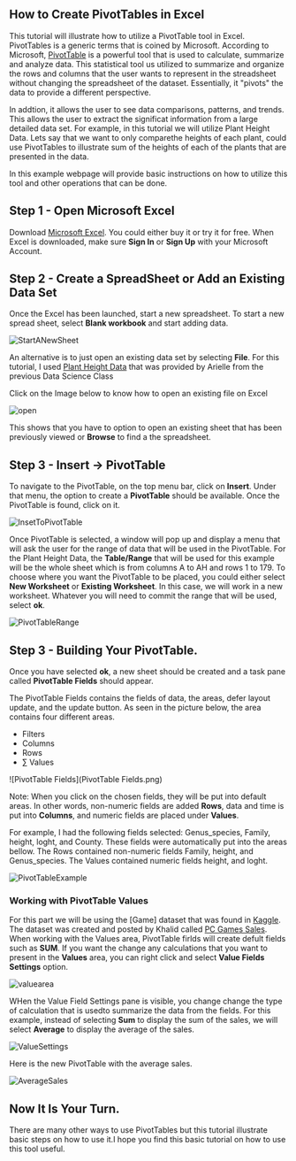 ## How to Create PivotTables in Excel

This tutorial will illustrate how to utilize a PivotTable tool in Excel. PivotTables is a generic terms that is coined by Microsoft. According to Microsoft, [PivotTable](https://support.microsoft.com/en-us/office/create-a-pivottable-to-analyze-worksheet-data-a9a84538-bfe9-40a9-a8e9-f99134456576) is a powerful tool that is used to calculate, summarize and analyze data. This statistical tool us utilized to summarize and organize the rows and columns that the user wants to represent in the streadsheet without changing the spreadsheet of the dataset. Essentially, it "pivots" the data to provide a different perspective.

In addtion, it allows the user to see data comparisons, patterns, and trends. This allows the user to extract the significat information from a large detailed data set. For example, in this tutorial we will utilize Plant Height Data. Lets say that we want to only comparethe heights of each plant, could use PivotTables to illustrate sum of the heights of each of the plants that are presented in the data. 

In this example webpage will provide basic instructions on how to utilize this tool and other operations that can be done.


## Step 1 - Open Microsoft Excel
Download [Microsoft Excel](https://www.microsoft.com/en-us/microsoft-365/excel). You could either buy it or try it for free. When Excel is downloaded, make sure **Sign In** or **Sign Up** with your Microsoft Account. 


## Step 2 - Create a SpreadSheet or Add an Existing Data Set
Once the Excel has been launched, start a new spreadsheet. To start a new spread sheet, select **Blank workbook** and start adding data.

![StartANewSheet](StartANewSheet.png)

An alternative is to just open an existing data set by selecting **File**. For this tutorial, I used [Plant Height Data](https://github.com/mlmarteja/Excel-Homework/blob/91b422a0b3023786847a292e1e368ff3746410d2/Plant%20Height%20Data%20-%20Data.csv) that was provided by Arielle from the previous Data Science Class

Click on the Image below to know how to open an existing file on Excel

![open](open.png)

This shows that you have to option to open an existing sheet that has been previously viewed or **Browse** to find a the spreadsheet.

## Step 3 - Insert -> PivotTable
To navigate to the PivotTable, on the top menu bar, click on **Insert**. Under that menu, the option to create a **PivotTable** should be available. Once the PivotTable is found, click on it.

![InsetToPivotTable](InsetToPivotTable.png)


Once PivotTable is selected, a window will pop up and display a menu that will ask the user for the range of data that will be used in the PivotTable. For the Plant Height Data, the **Table/Range** that will be used for this example will be the whole sheet which is from columns A to AH and rows 1 to 179. To choose where you want the PivotTable to be placed, you could either select **New Worksheet** or **Existing Worksheet**. In this case, we will work in a new worksheet. Whatever you will need to commit the range that will be used, select **ok**.

![PivotTableRange](PivotTableRange.png)


## Step 3 - Building Your PivotTable.
Once you have selected **ok**, a new sheet should be created and a task pane called **PivotTable Fields** should appear.

The PivotTable Fields contains the fields of data, the areas, defer layout update, and the update button. As seen in the picture below, the area contains four different areas.
- Filters
- Columns
- Rows
- ∑ Values

![PivotTable Fields](PivotTable Fields.png)

Note: When you click on the chosen fields, they will be put into default areas. In other words, non-numeric fields are added **Rows**, data and time is put into **Columns**, and numeric fields are placed under **Values**.

For example, I had the following fields selected: Genus_species, Family, height, loght, and County. These fields were automatically put into the areas bellow. The Rows contained non-numeric fields Family, height, and Genus_species. The Values contained numeric fields height, and loght.

![PivotTableExample](PivotTableExample.png)

### Working with PivotTable Values
For this part we will be using the [Game] dataset that was found in [Kaggle](https://www.kaggle.com/). The dataset was created and posted by Khalid called [PC Games Sales](https://www.kaggle.com/khaiid/most-selling-pc-games). When working with the Values area, PivotTable firlds will create defult fields such as **SUM**. If you want the change any calculations that you want to present in the **Values** area, you can right click and select **Value Fields Settings** option.

![valuearea](valuearea.png)

WHen the Value Field Settings pane is visible, you change change the type of calculation that is usedto summarize the data from the fields. For this example, instead of selecting **Sum** to display the sum of the sales, we will select **Average** to display the average of the sales.

![ValueSettings](ValueSettings.png)

Here is the new PivotTable with the average sales.

![AverageSales](AverageSales.png)

## Now It Is Your Turn.
There are many other ways to use PivotTables but this tutorial illustrate basic steps on how to use it.I hope you find this basic tutorial on how to use this tool useful.
